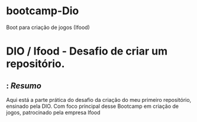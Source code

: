 # bootcamp-Dio
Boot para criação de jogos (Ifood)
# DIO / Ifood - Desafio de criar um repositório.

## : *Resumo*

Aqui está a parte prática do desafio da criação do meu primeiro repositório, ensinado pela DIO.
Com foco principal desse Bootcamp em criação de jogos, patrocinado pela empresa Ifood
